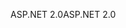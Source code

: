 <span data-ttu-id="767b8-101">ASP.NET 2.0</span><span class="sxs-lookup"><span data-stu-id="767b8-101">ASP.NET 2.0</span></span>